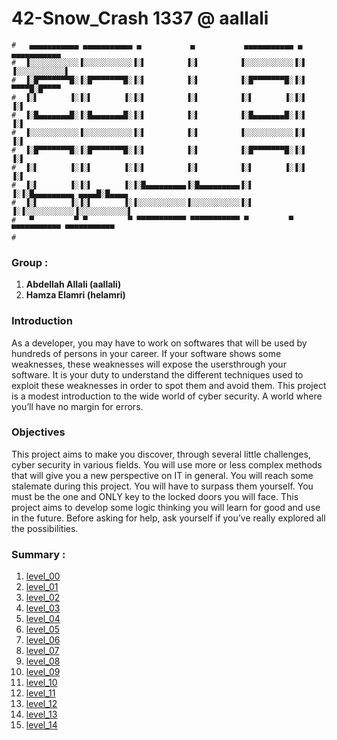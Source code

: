 # 42-Snow_Crash  1337 @ aallali
    
    #   ▄▄▄▄▄▄▄▄▄▄▄ ▄▄▄▄▄▄▄▄▄▄▄ ▄           ▄           ▄▄▄▄▄▄▄▄▄▄▄ ▄           ▄▄▄▄▄▄▄▄▄▄▄ 
    #  ▐░░░░░░░░░░░▐░░░░░░░░░░░▐░▌         ▐░▌         ▐░░░░░░░░░░░▐░▌         ▐░░░░░░░░░░░▌
    #  ▐░█▀▀▀▀▀▀▀█░▐░█▀▀▀▀▀▀▀█░▐░▌         ▐░▌         ▐░█▀▀▀▀▀▀▀█░▐░▌          ▀▀▀▀█░█▀▀▀▀ 
    #  ▐░▌       ▐░▐░▌       ▐░▐░▌         ▐░▌         ▐░▌       ▐░▐░▌              ▐░▌     
    #  ▐░█▄▄▄▄▄▄▄█░▐░█▄▄▄▄▄▄▄█░▐░▌         ▐░▌         ▐░█▄▄▄▄▄▄▄█░▐░▌              ▐░▌     
    #  ▐░░░░░░░░░░░▐░░░░░░░░░░░▐░▌         ▐░▌         ▐░░░░░░░░░░░▐░▌              ▐░▌     
    #  ▐░█▀▀▀▀▀▀▀█░▐░█▀▀▀▀▀▀▀█░▐░▌         ▐░▌         ▐░█▀▀▀▀▀▀▀█░▐░▌              ▐░▌     
    #  ▐░▌       ▐░▐░▌       ▐░▐░▌         ▐░▌         ▐░▌       ▐░▐░▌              ▐░▌     
    #  ▐░▌       ▐░▐░▌       ▐░▐░█▄▄▄▄▄▄▄▄▄▐░█▄▄▄▄▄▄▄▄▄▐░▌       ▐░▐░█▄▄▄▄▄▄▄▄▄ ▄▄▄▄█░█▄▄▄▄ 
    #  ▐░▌       ▐░▐░▌       ▐░▐░░░░░░░░░░░▐░░░░░░░░░░░▐░▌       ▐░▐░░░░░░░░░░░▐░░░░░░░░░░░▌
    #   ▀         ▀ ▀         ▀ ▀▀▀▀▀▀▀▀▀▀▀ ▀▀▀▀▀▀▀▀▀▀▀ ▀         ▀ ▀▀▀▀▀▀▀▀▀▀▀ ▀▀▀▀▀▀▀▀▀▀▀ 
    # 
### Group :
1. **Abdellah Allali (aallali)**
1. **Hamza Elamri (helamri)**

### Introduction
As a developer, you may have to work on softwares that will be used by hundreds of persons in your career.
If your software shows some weaknesses, these weaknesses will expose the usersthrough your software.
It is your duty to understand the different techniques used to exploit these weaknesses in order to spot them and avoid them.
This project is a modest introduction to the wide world of cyber security. 
A world where you’ll have no margin for errors.


### Objectives
This project aims to make you discover, through several little challenges, cyber security in various fields.
You will use more or less complex methods that will give you a new perspective on IT in general.
You will reach some stalemate during this project. You will have to surpass them yourself. 
You must be the one and ONLY key to the locked doors you will face. 
This project aims to develop some logic thinking you will learn for good and use in the future. Before asking for help, ask yourself if you’ve really explored all the possibilities.

### Summary :
1. [level_00](https://github.com/aallali/42-Snow_Crash/tree/main/flag00/Ressources/explain.md)
1. [level_01](https://github.com/aallali/42-Snow_Crash/tree/main/flag01/Ressources/explain.md)
1. [level_02](https://github.com/aallali/42-Snow_Crash/tree/main/flag02/Ressources/explain.md)
1. [level_03](https://github.com/aallali/42-Snow_Crash/tree/main/flag03/Ressources/explain.md)
1. [level_04](https://github.com/aallali/42-Snow_Crash/tree/main/flag04/Ressources/explain.md)
1. [level_05](https://github.com/aallali/42-Snow_Crash/tree/main/flag05/Ressources/explain.md)
1. [level_06](https://github.com/aallali/42-Snow_Crash/tree/main/flag06/Ressources/explain.md)
1. [level_07](https://github.com/aallali/42-Snow_Crash/tree/main/flag07/Ressources/explain.md)
1. [level_08](https://github.com/aallali/42-Snow_Crash/tree/main/flag08/Ressources/explain.md)
1. [level_09](https://github.com/aallali/42-Snow_Crash/tree/main/flag09/Ressources/explain.md)
1. [level_10](https://github.com/aallali/42-Snow_Crash/tree/main/flag10/Ressources/explain.md)
1. [level_11](https://github.com/aallali/42-Snow_Crash/tree/main/flag11/Ressources/explain.md)
1. [level_12](https://github.com/aallali/42-Snow_Crash/tree/main/flag12/Ressources/explain.md)
1. [level_13](https://github.com/aallali/42-Snow_Crash/tree/main/flag13/Ressources/explain.md)
1. [level_14](https://github.com/aallali/42-Snow_Crash/tree/main/flag14/Ressources/explain.md)

